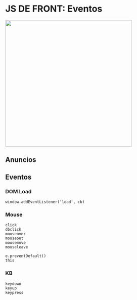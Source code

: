 # JS DE FRONT: Eventos

<img src="https://media.giphy.com/media/l0ou6ZIurzsvTaeoFq/giphy.gif" width="400" />

## Anuncios


## Eventos

### DOM Load

```
window.addEventListener('load', cb)
```

### Mouse

```
click
dbclick
mouseover
mouseout
mousemove
mouseleave

e.preventDefault()
this
```

### KB

```
keydown
keyup
keypress
```